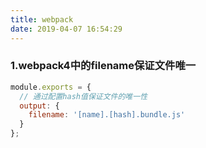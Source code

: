 ```yaml
---
title: webpack
date: 2019-04-07 16:54:29
---
```


### 1.webpack4中的filename保证文件唯一

```javascript
module.exports = {
  // 通过配置hash值保证文件的唯一性
  output: {
    filename: '[name].[hash].bundle.js'
  }
};
```

